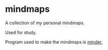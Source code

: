 # mindmaps
A collection of my personal mindmaps.

Used for study.

Program used to make the mindmaps is [minder.](https://github.com/phase1geo/Minder)